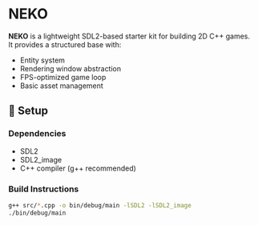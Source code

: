 # NEKO

**NEKO** is a lightweight SDL2-based starter kit for building 2D C++ games.  
It provides a structured base with:

- Entity system
- Rendering window abstraction
- FPS-optimized game loop
- Basic asset management

## 🔧 Setup

### Dependencies
- SDL2
- SDL2_image
- C++ compiler (g++ recommended)

### Build Instructions
```bash
g++ src/*.cpp -o bin/debug/main -lSDL2 -lSDL2_image
./bin/debug/main
```
